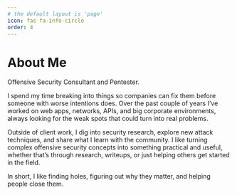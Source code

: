 ```yaml
---
# the default layout is 'page'
icon: fas fa-info-circle
order: 4
---
```


# About Me

Offensive Security Consultant and Pentester.

I spend my time breaking into things so companies can fix them before someone with worse intentions does. Over the past couple of years I’ve worked on web apps, networks, APIs, and big corporate environments, always looking for the weak spots that could turn into real problems.

Outside of client work, I dig into security research, explore new attack techniques, and share what I learn with the community. I like turning complex offensive security concepts into something practical and useful, whether that’s through research, writeups, or just helping others get started in the field.

In short, I like finding holes, figuring out why they matter, and helping people close them.
